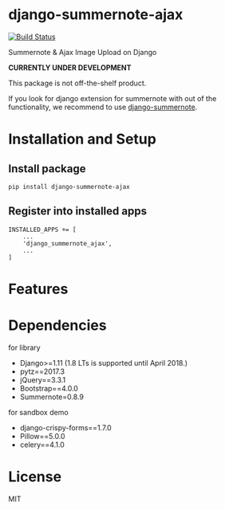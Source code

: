 # django-summernote-ajax
[![Build Status](https://travis-ci.org/summernote/django-summernote-ajax.svg?branch=master)](https://travis-ci.org/summernote/django-summernote-ajax)

Summernote & Ajax Image Upload on Django

**CURRENTLY UNDER DEVELOPMENT**

This package is not off-the-shelf product.

If you look for django extension for summernote with out of the functionality, we recommend to use [django-summernote](https://github.com/summernote/django-summernote).

# Installation and Setup
## Install package
```
pip install django-summernote-ajax
```

## Register into installed apps
```
INSTALLED_APPS += [
    ...
    'django_summernote_ajax',
    ...
]
```

# Features

# Dependencies
for library
* Django>=1.11 (1.8 LTs is supported until April 2018.)
* pytz==2017.3
* jQuery==3.3.1
* Bootstrap==4.0.0
* Summernote=0.8.9

for sandbox demo
* django-crispy-forms==1.7.0
* Pillow==5.0.0
* celery==4.1.0

# License
MIT
